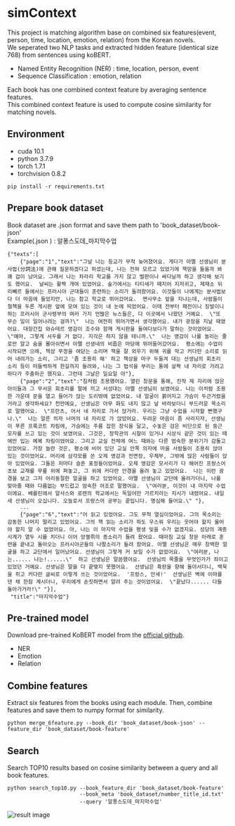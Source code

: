 # simContext
This project is matching algorithm base on combined six features(event, person, time, location, emotion, relation)  from the Korean novels.   
We seperated two NLP tasks and extracted hidden feature (identical size 768) from sentences using koBERT.
- Named Entity Recognition (NER) : time, location, person, event
- Sequence Classification : emotion, relation

Each book has one combined context feature by averaging sentence features.  
This combined context feature is used to compute cosine similarity for matching novels.

## Environment
- cuda 10.1
- python 3.7.9
- torch 1.7.1
- torchvision 0.8.2
```
pip install -r requirements.txt
```


## Prepare book dataset
Book dataset are .json format and save them path to 'book_dataset/book-json'   
Example(.json ) : 알퐁스도데_마지막수업
```
{"texts":[
    {"page":"1","text":"그날 나는 등교가 무척 늦어졌어요. 게다가 아멜 선생님이 분사법(分詞法)에 관해 질문하겠다고 하셨는데, 나는 전혀 모르고 있었기에 책망을 들을까 봐 꽤 겁이 났어요. 그래서 나는 차라리 학교를 가지 않고 벌판이나 싸다닐까 하고 생각해 보기도 했어요.  날씨는 활짝 개여 있었어요. 숲가에서는 티티새가 떼지어 지저귀고, 제재소 뒤 리뻬르 들에서는 프러시아 군대들이 훈련하는 소리가 들려왔어요. 이것들이 나에게는 분사법보다 더 마음에 들었지만, 나는 참고 학교로 뛰어갔어요.  면사무소 앞을 지나는데, 사람들이 철책을 두른 게시판 앞에 모여 있는 것이 내 눈에 띄었어요. 이태 전부터 패전이니 징발이니 하는 프러시아 군사령부의 여러 가지 언짢은 뉴스들은, 다 이곳에서 나왔던 거예요.  \"또 무슨 일이 일어나려는 걸까?\"  나는 여전히 뛰어가면서 생각했어요. 내가 광장을 지날 때였어요. 대장간집 와슈테르 영감이 조수와 함께 게시판을 들여다보다가 말하는 것이었어요.  \"얘야, 그렇게 서두를 거 없다. 지각은 하지 않을 테니까.\"  나는 영감이 나를 놀리는 줄로만 알고 숨을 몰아쉬면서 아멜 선생네의 비좁은 마당에 뛰어들어갔어요.  평소에는 수업이 시작되면 으례, 책상 뚜껑을 여닫는 소리며 책을 잘 외우기 위해 귀를 막고 커다란 소리로 읽어 내려가는 소리, 그리고 '좀 조용히 해' 하고 책상을 마구 두들겨 대는 선생님의 회초리 소리 등이 떠들썩하게 한길까지 들려와, 나는 그 법석을 부리는 통에 살짝 내 자리로 가려고 하다가 주춤하곤 했지요. 그런데 그날은 일요일 아"},
    {"page":"2","text":"침처럼 조용했어요. 열린 창문을 통해, 진작 제 자리에 앉은 아이들과 그 무서운 회초리를 팔에 끼고 서성대는 아멜 선생님이 보였어요. 나는 이처럼 조용한 가운데 문을 열고 들어가 앉는 도리밖에 없었어요. 내 얼굴이 붉어지고 가슴이 두근거렸을 거라고 생각하세요? 천만에요, 선생님은 아무 화도 내지 않고 날 바라보더니 부드러운 목소리로 말했어요.  \"프란츠, 어서 네 자리로 가서 앉거라. 우리는 그냥 수업을 시작할 뻔했구나.\"  나는 얼른 의자 너머의 내 자리로 가 앉았어요. 두려운 마음이 좀 사라지자, 선생님이 푸른 프록코트 차림에, 가슴에는 주름 잡힌 장식을 달고, 수놓은 검은 비단으로 된 둥근 모자를 쓰고 있는 것이 보였어요. 그것은, 장학관의 시찰이 있거나 시상식 같은 것이 있는 때에만 입는 예복 차림이었어요. 그리고 교실 전체에 여느 때와는 다른 엄숙한 분위기가 감돌고 있었어요. 가장 놀란 것은, 평소에 비어 있던 교실 안쪽 의자에 마을 사람들이 조용히 앉아 있는 것이었어요. 머리에 삼각모를 쓴 오제 영감과 전면장, 우체부, 그밖에 많은 사람들이 앉아 있었어요. 그들은 저마다 슬픈 표정들이었어요. 오제 영감은 모서리가 다 해어진 프랑스어 초보 교재를 무릎 위에 펴놓고, 그 위에 커다란 안경을 올려 놓고 있었어요.  나는 이런 광경을 보고 그저 어리둥절한 얼굴을 하고 있었어요. 아멜 선생님이 교단에 올라가더니, 나를 맞아줄 때와 다름없는 부드럽고 엄숙한 어조로 말했어요.  \"여러분, 이것이 내 마지막 수업이에요. 베를린에서 알사스와 로렌의 학교에서는 독일어만 가르치라는 지시가 내렸어요. 내일 새 선생님이 오십니다. 오늘로서 프랑스어 공부는 끝입니다. 명심해 들어요.\" "},
    ...  
    {"page":"6","text":"어 읽고 있었어요. 그도 무척 열심이었어요. 그의 목소리는 감동한 나머지 떨리고 있었어요. 그의 책 읽는 소리가 하도 우스워 우리는 웃어야 할지 울어야 할지 알 수 없었어요. 아, 나는 이 마지막 수업을 평생 잊을 수가 없겠지요. 성당의 괘종시계가 열두 시를 치더니 이어 앙젤뤼의 종소리가 들려 왔어요. 때마침 교실 창문 아래로 훈련을 끝내고 돌아오는 프러시아군들의 나팔소리가 들려 왔어요. 아멜 선생님은 매우 창백한 얼굴을 하고 교단에서 일어났어요. 선생님이 그렇게 커 보일 수가 없었어요.  \"여러분, 나는...... 나는!......\"  하고 선생님은 말씀했어요.  선생님의 목줄을 무엇인가가 죄이고 있었던 거예요. 선생님은 말을 다 끝맺지 못했어요.  선생님은 흑판을 향해 돌아서더니, 백묵을 쥐고 커다란 글씨로 이렇게 쓰는 것이었어요.  '프랑스, 만세!'  선생님은 벽에 이마를 댄 채 한참 계시더니, 우리에게 손짓하면서 알려 주는 것이었어요.  \"끝났다...... 다들 돌아가거라!\" "}],
 "title":"마지막수업"}
```


## Pre-trained model
Download pre-trained KoBERT model from the [official github](https://github.com/SKTBrain/KoBERT).
- NER
- Emotion
- Relation


## Combine features
Extract six features from the books using each module. Then, combine features and save them to numpy format for similarity.
```
python merge_6feature.py --book_dir 'book_dataset/book-json' --feature_dir 'book_dataset/book-feature'
```


## Search
Search TOP10 results based on cosine similarity between a query and all book features.
```
python search_top10.py --book_feature_dir 'book_dataset/book-feature'
                       --book_meta 'book_dataset/number_title_id.txt' 
                       --query '알퐁스도데_마지막수업'
```

![result image](result.png "search result")